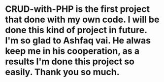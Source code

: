 # CRUD-with-PHP is the first project that done with my own code. I will be done this kind of project in future. I'm so glad to Ashfaq vai. He alwas keep me in his cooperation, as a results I'm done this project so easily. Thank you so much.
